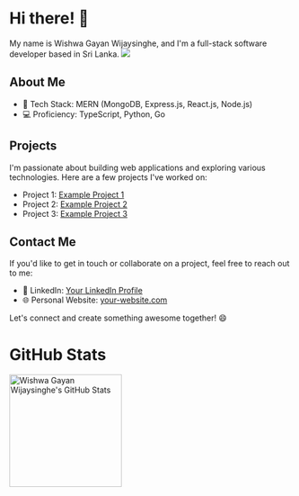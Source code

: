 # Hi there! 👋

My name is Wishwa Gayan Wijaysinghe, and I'm a full-stack software developer based in Sri Lanka. 
![](https://komarev.com/ghpvc/?username=vishvagayanlk&color=green)

## About Me
- 🚀 Tech Stack: MERN (MongoDB, Express.js, React.js, Node.js)
- 💻 Proficiency: TypeScript, Python, Go

## Projects
I'm passionate about building web applications and exploring various technologies. Here are a few projects I've worked on:

- Project 1: [Example Project 1](https://github.com/your-username/example-project-1)
- Project 2: [Example Project 2](https://github.com/your-username/example-project-2)
- Project 3: [Example Project 3](https://github.com/your-username/example-project-3)

## Contact Me
If you'd like to get in touch or collaborate on a project, feel free to reach out to me:

- 💼 LinkedIn: [Your LinkedIn Profile](https://www.linkedin.com/in/vishva-gayan/)
- 🌐 Personal Website: [your-website.com](https://www.your-website.com)

Let's connect and create something awesome together! 😄

# GitHub Stats

<a href="https://github.com/vishvagayanlk">
  <img src="https://github-readme-stats.vercel.app/api?username=vishvagayanlk&show_icons=true&theme=radical" alt="Wishwa Gayan Wijaysinghe's GitHub Stats" height="200" />
</a>

<script>
  setInterval(() => {
    const statsImg = document.querySelector('.github-stats img');
    statsImg.classList.add('rotate-animation');
    setTimeout(() => {
      statsImg.classList.remove('rotate-animation');
    }, 1000);
  }, 3000);
</script>

<style>
  .rotate-animation {
    animation: rotate 1s linear infinite;
  }

  @keyframes rotate {
    from {
      transform: rotate(0deg);
    }
    to {
      transform: rotate(360deg);
    }
  }
</style>
